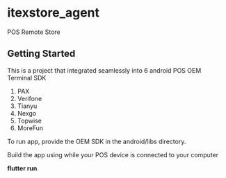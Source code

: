 # itexstore_agent

POS Remote Store

## Getting Started

This is a project that integrated seamlessly into 6 android POS OEM Terminal SDK

1. PAX
2. Verifone
3. Tianyu
4. Nexgo
5. Topwise
6. MoreFun

To run app, provide the OEM SDK in the android/libs directory.

Build the app using while your POS device is connected to your computer

 **flutter run** 
